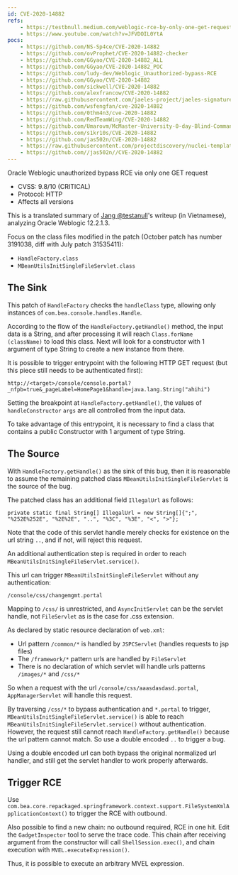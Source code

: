 ```yaml
---
id: CVE-2020-14882
refs:
    - https://testbnull.medium.com/weblogic-rce-by-only-one-get-request-cve-2020-14882-analysis-6e4b09981dbf
    - https://www.youtube.com/watch?v=JFVDOIL0YtA
pocs:
    - https://github.com/NS-Sp4ce/CVE-2020-14882
    - https://github.com/ovProphet/CVE-2020-14882-checker
    - https://github.com/GGyao/CVE-2020-14882_ALL
    - https://github.com/GGyao/CVE-2020-14882_POC
    - https://github.com/ludy-dev/Weblogic_Unauthorized-bypass-RCE
    - https://github.com/GGyao/CVE-2020-14882
    - https://github.com/sickwell/CVE-2020-14882
    - https://github.com/alexfrancow/CVE-2020-14882
    - https://raw.githubusercontent.com/jaeles-project/jaeles-signatures/master/cves/weblogic-console-rce-probe.yaml
    - https://github.com/wsfengfan/cve-2020-14882
    - https://github.com/0thm4n3/cve-2020-14882
    - https://github.com/RedTeamWing/CVE-2020-14882
    - https://github.com/Umarovm/McMaster-University-0-day-Blind-Command-Injection
    - https://github.com/s1kr10s/CVE-2020-14882
    - https://github.com/jas502n/CVE-2020-14882
    - https://raw.githubusercontent.com/projectdiscovery/nuclei-templates/master/cves/CVE-2020-14882.yaml
    - https://github.com//jas502n//CVE-2020-14882
---
```

Oracle Weblogic unauthorized bypass RCE via only one GET request

* CVSS: 9.8/10 (CRITICAL)
* Protocol: HTTP
* Affects all versions

This is a translated summary of [Jang @testanull](https://twitter.com/testanull/status/1321390624042442753)'s writeup (in Vietnamese), analyzing Oracle Weblogic 12.2.1.3. 

Focus on the class files modified in the patch (October patch has number 3191038, diff with July patch 31535411): 
* `HandleFactory.class`
* `MBeanUtilsInitSingleFileServlet.class`

## The Sink

 This patch of `HandleFactory` checks the `handleClass` type, allowing only instances of `com.bea.console.handles.Handle`.

 According to the flow of the `HandleFactory.getHandle()` method, the input data is a String, and after processing it will reach `Class.forName (className)` to load this class. Next will look for a constructor with 1 argument of type String to create a new instance from there.

 It is possible to trigger entrypoint with the following HTTP GET request (but this piece still needs to be authenticated first):
 ```
 http://<target>/console/console.portal?_nfpb=true&_pageLabel=HomePage1&handle=java.lang.String("ahihi")
 ```

Setting the breakpoint at `HandleFactory.getHandle()`, the values of `handleConstructor` `args` are all controlled from the input data.

To take advantage of this entrypoint, it is necessary to find a class that contains a public Constructor with 1 argument of type String.

## The Source

With `HandleFactory.getHandle()` as the sink of this bug, then it is reasonable to assume the remaining patched class `MBeanUtilsInitSingleFileServlet` is the source of the bug.

The patched class has an additional field `IllegalUrl` as follows:
```
private static final String[] IllegalUrl = new String[]{";", "%252E%252E", "%2E%2E", "..", "%3C", "%3E", "<", ">"};
```

Note that the code of this servlet handle merely checks for existence on the url string `..`, and if not, will reject this request.

An additional authentication step is required in order to reach `MBeanUtilsInitSingleFileServlet.service()`.

This url can trigger `MBeanUtilsInitSingleFileServlet` without any authentication:
```
/console/css/changemgmt.portal
```

Mapping to `/css/` is unrestricted, and `AsyncInitServlet` can be the servlet handle, not `FileServlet` as is the case for .css extension.

As declared by static resource declaration of `web.xml`:
* Url pattern `/common/*` is handled by `JSPCServlet` (handles requests to jsp files)
* The `/framework/*` pattern urls are handled by `FileServlet`
* There is no declaration of which servlet will handle urls patterns `/images/*` and `/css/*`

So when a request with the url `/console/css/aaasdasdasd.portal`, `AppManagerServlet` will handle this request. 

By traversing `/css/*` to bypass authentication and `*.portal` to trigger, `MBeanUtilsInitSingleFileServlet.service()` is able to reach `MBeanUtilsInitSingleFileServlet.service()` without authentication. However, the request still cannot reach `HandleFactory.getHandle()` because the url pattern cannot match. So use a double encoded `..` to trigger a bug.

Using a double encoded url can both bypass the original normalized url handler, and still get the servlet handler to work properly afterwards.

## Trigger RCE

Use `com.bea.core.repackaged.springframework.context.support.FileSystemXmlApplicationContext()` to trigger the RCE with outbound.

Also possible to find a new chain: no outbound required, RCE in one hit. Edit the `GadgetInspector` tool to serve the trace code. This chain after receiving argument from the constructor will call `ShellSession.exec()`, and chain execution with `MVEL.executeExpression()`.

Thus, it is possible to execute an arbitrary MVEL expression.
